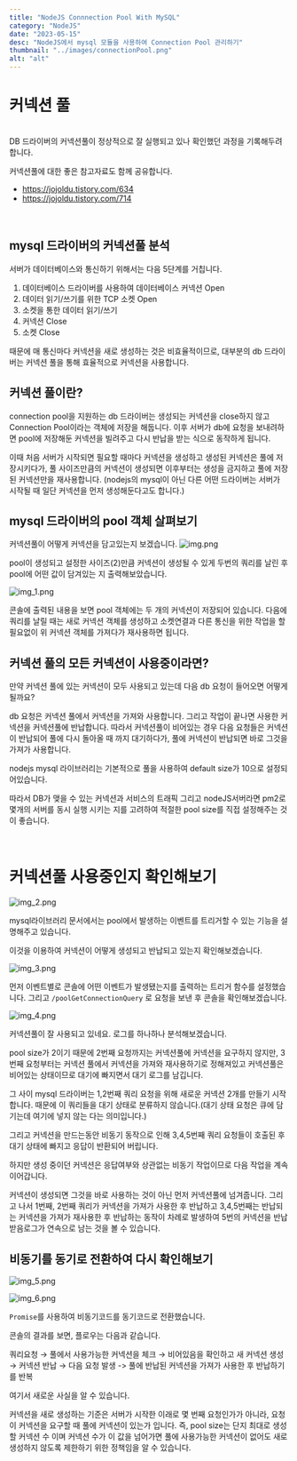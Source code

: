 ```yaml
---
title: "NodeJS Connnection Pool With MySQL"
category: "NodeJS"
date: "2023-05-15"
desc: "NodeJS에서 mysql 모듈을 사용하여 Connection Pool 관리하기"
thumbnail: "../images/connectionPool.png"
alt: "alt"
---
```


[//]: # "11"

# 커넥션 풀

<br>
DB 드라이버의 커넥션풀이 정상적으로 잘 실행되고 있나 확인했던 과정을 기록해두려 합니다.

커넥션풀에 대한 좋은 참고자료도 함께 공유합니다.

- https://jojoldu.tistory.com/634
- https://jojoldu.tistory.com/714

<br>

## mysql 드라이버의 커넥션풀 분석

서버가 데이터베이스와 통신하기 위해서는 다음 5단계를 거칩니다.

1. 데이터베이스 드라이버를 사용하여 데이터베이스 커넥션 Open
2. 데이터 읽기/쓰기를 위한 TCP 소켓 Open
3. 소켓을 통한 데이터 읽기/쓰기
4. 커넥션 Close
5. 소켓 Close

때문에 매 통신마다 커넥션을 새로 생성하는 것은 비효율적이므로, 대부분의 db 드라이버는 커넥션 풀을 통해 효율적으로 커넥션을 사용합니다.

## 커넥션 풀이란?

connection pool을 지원하는 db 드라이버는 생성되는 커넥션을 close하지 않고 Connection Pool이라는 객체에 저장을 해둡니다.
이후 서버가 db에 요청을 보내려하면 pool에 저장해둔 커넥션을 빌려주고 다시 반납을 받는 식으로 동작하게 됩니다.

이때 처음 서버가 시작되면 필요할 때마다 커넥션을 생성하고 생성된 커넥션은 풀에 저장시키다가, 풀 사이즈만큼의 커넥션이 생성되면 이후부터는 생성을 금지하고 풀에 저장된 커넥션만을 재사용합니다. (nodejs의 mysql이 아닌 다른 어떤 드라이버는 서버가 시작될 때 일단 커넥션을 먼저 생성해둔다고도 합니다.)

## mysql 드라이버의 pool 객체 살펴보기

커넥션풀이 어떻게 커넥션을 담고있는지 보겠습니다.
![img.png](../images/connectionPool/img.png)

pool이 생성되고 설정한 사이즈(2)만큼 커넥션이 생성될 수 있게 두번의 쿼리를 날린 후 pool에 어떤 값이 담겨있는 지 출력해보았습니다.

![img_1.png](../images/connectionPool/img_1.png)

콘솔에 출력된 내용을 보면 pool 객체에는 두 개의 커넥션이 저장되어 있습니다.
다음에 쿼리를 날릴 때는 새로 커넥션 객체를 생성하고 소켓연결과 다른 통신을 위한 작업을 할 필요없이 위 커넥션 객체를 가져다가 재사용하면 됩니다.

## 커넥션 풀의 모든 커넥션이 사용중이라면?

만약 커넥션 풀에 있는 커넥션이 모두 사용되고 있는데 다음 db 요청이 들어오면 어떻게 될까요?

db 요청은 커넥션 풀에서 커넥션을 가져와 사용합니다. 그리고 작업이 끝나면 사용한 커넥션을 커넥션풀에 반납합니다. 따라서 커넥션풀이 비어있는 경우 다음 요청들은 커넥션이 반납되어 풀에 다시 돌아올 때 까지 대기하다가, 풀에 커넥션이 반납되면 바로 그것을 가져가 사용합니다.

nodejs mysql 라이브러리는 기본적으로 풀을 사용하여 default size가 10으로 설정되어있습니다.

따라서 DB가 맺을 수 있는 커넥션과 서비스의 트래픽 그리고 nodeJS서버라면 pm2로 몇개의 서버를 동시 실행 시키는 지를 고려하여 적절한 pool size를 직접 설정해주는 것이 좋습니다.

<br>

# 커넥션풀 사용중인지 확인해보기

![img_2.png](../images/connectionPool/img_2.png)

mysql라이브러리 문서에서는 pool에서 발생하는 이벤트를 트리거할 수 있는 기능을 설명해주고 있습니다.

이것을 이용하여 커넥션이 어떻게 생성되고 반납되고 있는지 확인해보겠습니다.

![img_3.png](../images/connectionPool/img_3.png)

먼저 이벤트별로 콘솔에 어떤 이벤트가 발생됐는지를 출력하는 트리거 함수를 설정했습니다.
그리고 `/poolGetConnectionQuery` 로 요청을 보낸 후 콘솔을 확인해보겠습니다.

![img_4.png](../images/connectionPool/img_4.png)

커넥션풀이 잘 사용되고 있네요.
로그를 하나하나 분석해보겠습니다.

pool size가 2이기 때문에 2번째 요청까지는 커넥션풀에 커넥션을 요구하지 않지만, 3번째 요청부터는 커넥션 풀에서 커넥션을 가져와 재사용하기로 정해져있고 커넥션풀은 비어있는 상태이므로 대기에 빠지면서 대기 로그를 남깁니다.

그 사이 mysql 드라이버는 1,2번째 쿼리 요청을 위해 새로운 커넥션 2개를 만들기 시작합니다. 때문에 이 쿼리들을 대기 상태로 분류하지 않습니다.(대기 상태 요청은 큐에 담기는데 여기에 넣지 않는 다는 의미입니다.)

그리고 커넥션을 만드는동안 비동기 동작으로 인해 3,4,5번째 쿼리 요청들이 호출된 후 대기 상태에 빠지고 응답이 반환되어 버립니다.

하지만 생성 중이던 커넥션은 응답여부와 상관없는 비동기 작업이므로 다음 작업을 계속 이어갑니다.

커넥션이 생성되면 그것을 바로 사용하는 것이 아닌 먼저 커넥션풀에 넘겨줍니다.
그리고 나서 1번째, 2번째 쿼리가 커넥션을 가져가 사용한 후 반납하고 3,4,5번째는 반납되는 커넥션을 가져가 재사용한 후 반납하는 동작이 차례로 발생하여 5번의 커넥션을 반납받음로그가 연속으로 남는 것을 볼 수 있습니다.

## 비동기를 동기로 전환하여 다시 확인해보기

![img_5.png](../images/connectionPool/img_5.png)

![img_6.png](../images/connectionPool/img_6.png)

`Promise`를 사용하여 비동기코드를 동기코드로 전환했습니다.

콘솔의 결과를 보면, 플로우는 다음과 같습니다.

쿼리요청 → 풀에서 사용가능한 커넥션을 체크 → 비어있음을 확인하고 새 커넥션 생성 → 커넥션 반납 → 다음 요청 발생 -> 풀에 반납된 커넥션을 가져가 사용한 후 반납하기를 반복

여기서 새로운 사실을 알 수 있습니다.

커넥션을 새로 생성하는 기준은 서버가 시작한 이래로 몇 번째 요청인가가 아니라, 요청이 커넥션을 요구할 때 풀에 커넥션이 있는가 입니다.
즉, pool size는 단지 최대로 생성할 커넥션 수 이며 커넥션 수가 이 값을 넘어가면 풀에 사용가능한 커넥션이 없어도 새로 생성하지 않도록 제한하기 위한 정책임을 알 수 있습니다.
